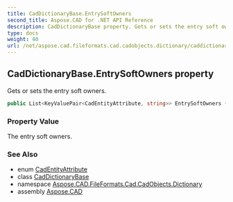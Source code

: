 ```yaml
---
title: CadDictionaryBase.EntrySoftOwners
second_title: Aspose.CAD for .NET API Reference
description: CadDictionaryBase property. Gets or sets the entry soft owners
type: docs
weight: 40
url: /net/aspose.cad.fileformats.cad.cadobjects.dictionary/caddictionarybase/entrysoftowners/
---
```

## CadDictionaryBase.EntrySoftOwners property

Gets or sets the entry soft owners.

```csharp
public List<KeyValuePair<CadEntityAttribute, string>> EntrySoftOwners { get; set; }
```

### Property Value

The entry soft owners.

### See Also

* enum [CadEntityAttribute](../../../aspose.cad.fileformats.cad/cadentityattribute/)
* class [CadDictionaryBase](../)
* namespace [Aspose.CAD.FileFormats.Cad.CadObjects.Dictionary](../../caddictionarybase/)
* assembly [Aspose.CAD](../../../)


